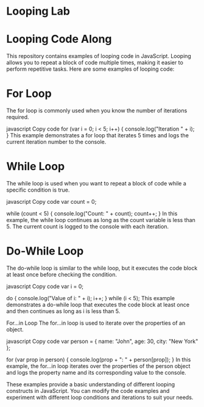 # Looping Lab

# Looping Code Along
This repository contains examples of looping code in JavaScript. Looping allows you to repeat a block of code multiple times, making it easier to perform repetitive tasks. Here are some examples of looping code:

# For Loop
The for loop is commonly used when you know the number of iterations required.

javascript
Copy code
for (var i = 0; i < 5; i++) {
    console.log("Iteration " + i);
}
This example demonstrates a for loop that iterates 5 times and logs the current iteration number to the console.

# While Loop
The while loop is used when you want to repeat a block of code while a specific condition is true.

javascript
Copy code
var count = 0;

while (count < 5) {
    console.log("Count: " + count);
    count++;
}
In this example, the while loop continues as long as the count variable is less than 5. The current count is logged to the console with each iteration.

# Do-While Loop
The do-while loop is similar to the while loop, but it executes the code block at least once before checking the condition.

javascript
Copy code
var i = 0;

do {
    console.log("Value of i: " + i);
    i++;
} while (i < 5);
This example demonstrates a do-while loop that executes the code block at least once and then continues as long as i is less than 5.

For...in Loop
The for...in loop is used to iterate over the properties of an object.

javascript
Copy code
var person = {
    name: "John",
    age: 30,
    city: "New York"
};

for (var prop in person) {
    console.log(prop + ": " + person[prop]);
}
In this example, the for...in loop iterates over the properties of the person object and logs the property name and its corresponding value to the console.

These examples provide a basic understanding of different looping constructs in JavaScript. You can modify the code examples and experiment with different loop conditions and iterations to suit your needs.



